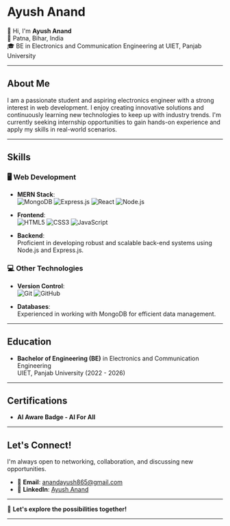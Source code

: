 # Ayush Anand

👋 Hi, I'm **Ayush Anand**  
📍 Patna, Bihar, India  
🎓 BE in Electronics and Communication Engineering at UIET, Panjab University  

---

## About Me

I am a passionate student and aspiring electronics engineer with a strong interest in web development. I enjoy creating innovative solutions and continuously learning new technologies to keep up with industry trends. I'm currently seeking internship opportunities to gain hands-on experience and apply my skills in real-world scenarios.

---

## Skills

### 🖥️ Web Development

- **MERN Stack**:  
  ![MongoDB](https://img.shields.io/badge/-MongoDB-47A248?style=flat&logo=mongodb&logoColor=white) 
  ![Express.js](https://img.shields.io/badge/-Express.js-000000?style=flat&logo=express&logoColor=white) 
  ![React](https://img.shields.io/badge/-React-61DAFB?style=flat&logo=react&logoColor=white) 
  ![Node.js](https://img.shields.io/badge/-Node.js-339933?style=flat&logo=node.js&logoColor=white) 

- **Frontend**:  
  ![HTML5](https://img.shields.io/badge/-HTML5-E34F26?style=flat&logo=html5&logoColor=white) 
  ![CSS3](https://img.shields.io/badge/-CSS3-1572B6?style=flat&logo=css3&logoColor=white) 
  ![JavaScript](https://img.shields.io/badge/-JavaScript-F7DF1E?style=flat&logo=javascript&logoColor=black) 

- **Backend**:  
  Proficient in developing robust and scalable back-end systems using Node.js and Express.js.

### 💻 Other Technologies

- **Version Control**:  
  ![Git](https://img.shields.io/badge/-Git-F05032?style=flat&logo=git&logoColor=white) 
  ![GitHub](https://img.shields.io/badge/-GitHub-181717?style=flat&logo=github&logoColor=white)

- **Databases**:  
  Experienced in working with MongoDB for efficient data management.

---

## Education

- **Bachelor of Engineering (BE)** in Electronics and Communication Engineering  
  UIET, Panjab University (2022 - 2026)

---

## Certifications

- **AI Aware Badge - AI For All**

---


## Let's Connect!

I'm always open to networking, collaboration, and discussing new opportunities.

- 📧 **Email**: anandayush865@gmail.com
- 💼 **LinkedIn**: [Ayush Anand](https://www.linkedin.com/in/ayush-anand-566a3622b)

---

🚀 **Let's explore the possibilities together!**

---

